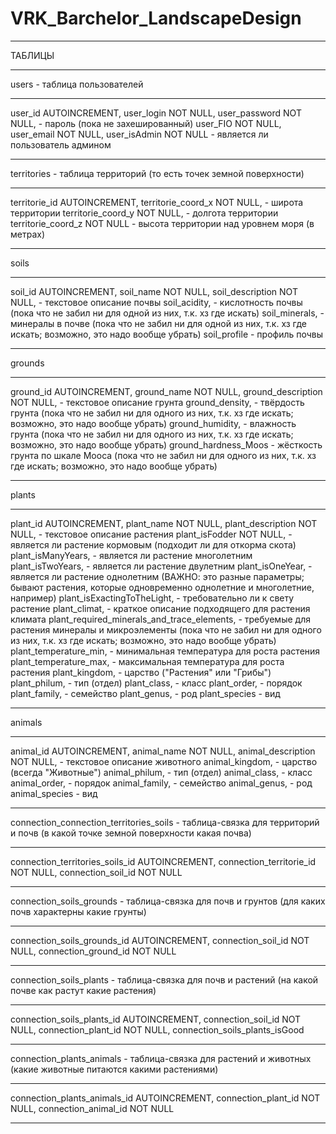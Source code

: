# VRK_Barchelor_LandscapeDesign

------------------------------------------------------------------------------------------

ТАБЛИЦЫ

------------------------------------------------------------------------------------------

users - таблица пользователей

 -  -  -  -  -  -  -  

user_id AUTOINCREMENT, 
user_login NOT NULL, 
user_password NOT NULL, - пароль (пока не захешированный)
user_FIO NOT NULL, 
user_email NOT NULL, 
user_isAdmin NOT NULL - является ли пользователь админом

------------------------------------------------------------------------------------------

territories - таблица территорий (то есть точек земной поверхности)

 -  -  -  -  -  -  -  
  
territorie_id AUTOINCREMENT, 
territorie_coord_x NOT NULL, - широта территории
territorie_coord_y NOT NULL, - долгота территории
territorie_coord_z NOT NULL - высота территории над уровнем моря (в метрах)

------------------------------------------------------------------------------------------

soils

 -  -  -  -  -  -  -  
  
soil_id AUTOINCREMENT, 
soil_name NOT NULL, 
soil_description NOT NULL, - текстовое описание почвы
soil_acidity, - кислотность почвы (пока что не забил ни для одной из них, т.к. хз где искать)
soil_minerals, - минералы в почве (пока что не забил ни для одной из них, т.к. хз где искать; возможно, это надо вообще убрать) 
soil_profile - профиль почвы

------------------------------------------------------------------------------------------

grounds

 -  -  -  -  -  -  -  
  
ground_id AUTOINCREMENT, 
ground_name NOT NULL, 
ground_description NOT NULL, - текстовое описание грунта
ground_density, - твёрдость грунта (пока что не забил ни для одного из них, т.к. хз где искать; возможно, это надо вообще убрать) 
ground_humidity, - влажность грунта (пока что не забил ни для одного из них, т.к. хз где искать; возможно, это надо вообще убрать) 
ground_hardness_Moos - жёсткость грунта по шкале Мооса (пока что не забил ни для одного из них, т.к. хз где искать; возможно, это надо вообще убрать) 

------------------------------------------------------------------------------------------

plants

 -  -  -  -  -  -  -  
  
plant_id AUTOINCREMENT, 
plant_name NOT NULL, 
plant_description NOT NULL, - текстовое описание растения
plant_isFodder NOT NULL, - является ли растение кормовым (подходит ли для откорма скота)
plant_isManyYears, - является ли растение многолетним
plant_isTwoYears, - является ли растение двулетним
plant_isOneYear, - является ли растение однолетним (ВАЖНО: это разные параметры; бывают растения, которые одновременно однолетние и многолетние, например)
plant_isExactingToTheLight, - требовательно ли к свету растение
plant_climat, - краткое описание подходящего для растения климата
plant_required_minerals_and_trace_elements, - требуемые для растения минералы и микроэлементы (пока что не забил ни для одного из них, т.к. хз где искать; возможно, это надо вообще убрать) 
plant_temperature_min, - минимальная температура для роста растения
plant_temperature_max, - максимальная температура для роста растения
plant_kingdom, - царство ("Растения" или "Грибы")
plant_philum, - тип (отдел)
plant_class, - класс
plant_order, - порядок
plant_family, - семейство
plant_genus, - род
plant_species - вид

------------------------------------------------------------------------------------------

animals

 -  -  -  -  -  -  -  
  
animal_id AUTOINCREMENT, 
animal_name NOT NULL, 
animal_description NOT NULL, - текстовое описание животного
animal_kingdom, - царство (всегда "Животные")
animal_philum, - тип (отдел)
animal_class, - класс
animal_order, - порядок
animal_family, - семейство
animal_genus, - род
animal_species - вид

------------------------------------------------------------------------------------------

connection_connection_territories_soils - таблица-связка для территорий и почв (в какой точке земной поверхности какая почва)

 -  -  -  -  -  -  -  
  
connection_territories_soils_id AUTOINCREMENT,
connection_territorie_id NOT NULL,
connection_soil_id NOT NULL

------------------------------------------------------------------------------------------

connection_soils_grounds - таблица-связка для почв и грунтов (для каких почв характерны какие грунты)

 -  -  -  -  -  -  -  
  
connection_soils_grounds_id AUTOINCREMENT, 
connection_soil_id NOT NULL, 
connection_ground_id NOT NULL

------------------------------------------------------------------------------------------

connection_soils_plants - таблица-связка для почв и растений (на какой почве как растут какие растения)

 -  -  -  -  -  -  -  
  
connection_soils_plants_id AUTOINCREMENT, 
connection_soil_id NOT NULL, 
connection_plant_id NOT NULL, 
connection_soils_plants_isGood

------------------------------------------------------------------------------------------

connection_plants_animals - таблица-связка для растений и животных (какие животные питаются какими растениями)

 -  -  -  -  -  -  -  
  
connection_plants_animals_id AUTOINCREMENT, 
connection_plant_id NOT NULL, 
connection_animal_id NOT NULL

------------------------------------------------------------------------------------------
